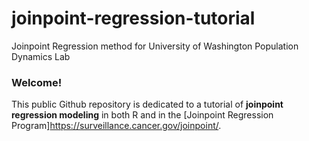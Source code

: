 # joinpoint-regression-tutorial
Joinpoint Regression method for University of Washington Population Dynamics Lab

### Welcome! 

This public Github repository is dedicated to a tutorial of **joinpoint regression modeling** in both R and in the [Joinpoint Regression Program]<https://surveillance.cancer.gov/joinpoint/>.
